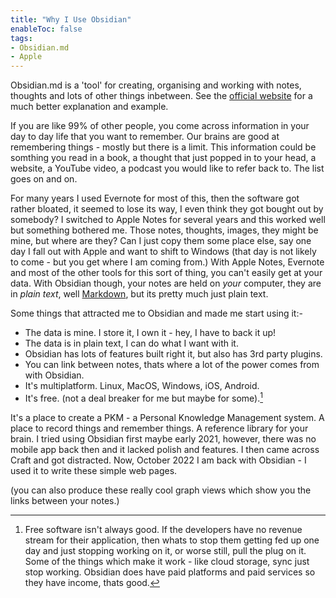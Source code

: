 ```yaml
---
title: "Why I Use Obsidian"
enableToc: false
tags:
- Obsidian.md
- Apple
---
```

Obsidian.md is a 'tool' for creating, organising and working with notes, thoughts and lots of other things inbetween. See the [official website](https://obsidian.md) for a much better explanation and example.

If you are like 99% of other people, you come across information in your day to day life that you want to remember. Our brains are good at remembering things - mostly but there is a limit. This information could be somthing you read in a book, a thought that just popped in to your head, a website, a YouTube video, a podcast you would like to refer back to. The list goes on and on.

For many years I used Evernote for most of this, then the software got rather bloated, it seemed to lose its way, I even think they got bought out by somebody? I switched to Apple Notes for several years and this worked well but something bothered me. Those notes, thoughts, images, they might be mine, but where are they? Can I just copy them some place else, say one day I fall out with Apple and want to shift to Windows (that day is not likely to come - but you get where I am coming from.)
With Apple Notes, Evernote and most of the other tools for this sort of thing, you can't easily get at your data. With Obsidian though, your notes are held on *your* computer, they are in *plain text*, well [Markdown](https://en.wikipedia.org/wiki/Markdown), but its pretty much just plain text.

Some things that attracted me to Obsidian and made me start using it:-

- The data is mine. I store it, I own it - hey, I have to back it up!
- The data is in plain text, I can do what I want with it.
- Obsidian has lots of features built right it, but also has 3rd party plugins.
- You can link between notes, thats where a lot of the power comes from with Obsidian.
- It's multiplatform. Linux, MacOS, Windows, iOS, Android.
- It's free. (not a deal breaker for me but maybe for some).[^1]

It's a place to create a PKM - a Personal Knowledge Management system. A place to record things and remember things. A reference library for your brain.
I tried using Obsidian first maybe early 2021, however, there was no mobile app back then and it lacked polish and features. I then came across Craft and got distracted. Now, October 2022 I am back with Obsidian - I used it to write these simple web pages.

(you can also produce these really cool graph views which show you the links between your notes.)


[^1]: Free software isn't always good. If the developers have no revenue stream for their application, then whats to stop them getting fed up one day and just stopping working on it, or worse still, pull the plug on it. Some of the things which make it work - like cloud storage, sync just stop working. Obsidian does have paid platforms and paid services so they have income, thats good.
